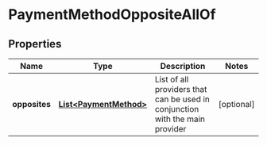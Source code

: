 

# PaymentMethodOppositeAllOf

## Properties

Name | Type | Description | Notes
------------ | ------------- | ------------- | -------------
**opposites** | [**List&lt;PaymentMethod&gt;**](PaymentMethod.md) | List of all providers that can be used in conjunction with the main provider |  [optional]



